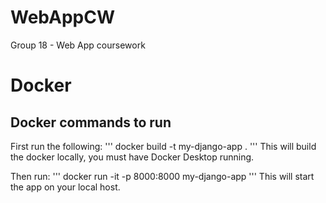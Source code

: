 # WebAppCW
Group 18 - Web App coursework


# Docker
## Docker commands to run
First run the following:
'''
docker build -t my-django-app .
'''
This will build the docker locally, you must have Docker Desktop running.

Then run:
'''
docker run -it -p 8000:8000 my-django-app
'''
This will start the app on your local host.
